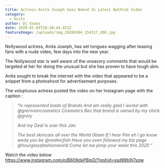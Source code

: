 ```yaml
---
title: Actress Anita Joseph Goes Naked In Latest Bathtub Video
category:
  - Gists
author: Dj Gsaws
date: 2020-01-04T20:30:44.821Z
featureImage: /uploads/img_20200104_154317_206.jpg
---
```

Nollywood actress, Anita Joseph, has set tongues wagging after teasing fans with a nude video, few days into the new year.

The Nollywood star is well aware of the unsavory comments that would be targeted at her for doing the unusual but she has proven to have tough skin.

Anita sought to break the internet with the video that appeared to be a snippet from a photoshoot for advertisement purposes.

The voluptuous actress posted the video on her Instagram page with the caption :

> *“Iv represented loads of Brands And am really glad I workd with @greriviancosmetics Cosmetics
> Bec that brand is owned by my chick
> @grety*
>
> *And my Deal is over this Jan.*
>
> *The best skincare all over the World Gbam If I hear Pim eh I go know weda you be @realmcfish Have you even followed my biz page @hourglassfashionworld
> Come let me pimp your waist this 2020 “*

Watch the video below\
<https://www.instagram.com/p/B609dxPBjpD/?igshid=ssd99b9j7sqw>
